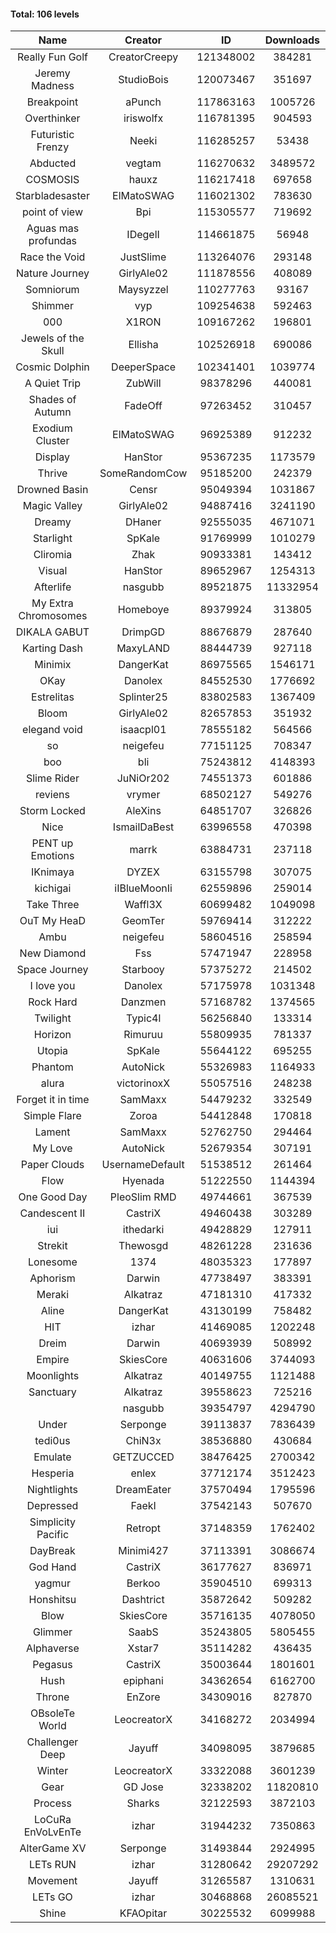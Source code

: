 #### Total: 106 levels

| Name | Creator | ID | Downloads | Likes |
|:---:|:---:|:---:|:---:|:---:|
| Really Fun Golf | CreatorCreepy | 121348002 | 384281 | 15044
| Jeremy Madness | StudioBois | 120073467 | 351697 | 19863
| Breakpoint  | aPunch | 117863163 | 1005726 | 81943
| Overthinker | iriswolfx | 116781395 | 904593 | 67672
| Futuristic Frenzy | Neeki | 116285257 | 53438 | 1845
| Abducted | vegtam | 116270632 | 3489572 | 178487
| COSMOSIS | hauxz | 116217418 | 697658 | 40691
| Starbladesaster | ElMatoSWAG | 116021302 | 783630 | 67259
| point of view        | Bpi | 115305577 | 719692 | 53106
| Aguas mas profundas | IDegelI | 114661875 | 56948 | 2224
| Race the Void | JustSlime | 113264076 | 293148 | 12977
| Nature Journey | GirlyAle02 | 111878556 | 408089 | 20490
| Somniorum | Maysyzzel | 110277763 | 93167 | 4571
| Shimmer | vyp | 109254638 | 592463 | 48731
| 000 | X1RON | 109167262 | 196801 | 8005
| Jewels of the Skull | Ellisha | 102526918 | 690086 | 28780
| Cosmic Dolphin | DeeperSpace | 102341401 | 1039774 | 79171
| A Quiet Trip | ZubWill | 98378296 | 440081 | 34824
| Shades of Autumn | FadeOff | 97263452 | 310457 | 18041
| Exodium Cluster | ElMatoSWAG | 96925389 | 912232 | 90931
| Display | HanStor | 95367235 | 1173579 | 106579
| Thrive | SomeRandomCow | 95185200 | 242379 | 16098
| Drowned Basin | Censr | 95049394 | 1031867 | 98349
| Magic Valley | GirlyAle02 | 94887416 | 3241190 | 295048
| Dreamy | DHaner | 92555035 | 4671071 | 384089
| Starlight | SpKale | 91769999 | 1010279 | 103904
| Cliromia | Zhak | 90933381 | 143412 | 12401
| Visual | HanStor | 89652967 | 1254313 | 105395
| Afterlife | nasgubb | 89521875 | 11332954 | 654714
| My Extra Chromosomes | Homeboye | 89379924 | 313805 | 22938
| DIKALA GABUT | DrimpGD | 88676879 | 287640 | 18281
| Karting Dash | MaxyLAND | 88444739 | 927118 | 62001
| Minimix | DangerKat | 86975565 | 1546171 | 120805
| OKay | Danolex | 84552530 | 1776692 | 151156
| Estrelitas | Splinter25 | 83802583 | 1367409 | 113951
| Bloom | GirlyAle02 | 82657853 | 351932 | 30959
| elegand void | isaacpl01 | 78555182 | 564566 | 37462
| so | neigefeu | 77151125 | 708347 | 41480
| boo | bli | 75243812 | 4148393 | 271677
| Slime Rider | JuNiOr202 | 74551373 | 601886 | 32688
| reviens | vrymer | 68502127 | 549276 | 34388
| Storm Locked | AleXins | 64851707 | 326826 | 25381
| Nice | IsmailDaBest | 63996558 | 470398 | 26614
| PENT up Emotions | marrk | 63884731 | 237118 | 15507
| IKnimaya | DYZEX | 63155798 | 307075 | 21266
| kichigai | iIBlueMoonIi | 62559896 | 259014 | 11645
| Take Three | Waffl3X | 60699482 | 1049098 | 91782
| OuT My HeaD | GeomTer | 59769414 | 312222 | 21445
| Ambu | neigefeu | 58604516 | 258594 | 24184
| New Diamond | Fss | 57471947 | 228958 | 17074
| Space Journey | Starbooy | 57375272 | 214502 | 15570
| I love you | Danolex | 57175978 | 1031348 | 107977
| Rock Hard | Danzmen | 57168782 | 1374565 | 79847
| Twilight | Typic4l | 56256840 | 133314 | 10770
| Horizon | Rimuruu | 55809935 | 781337 | 83760
| Utopia | SpKale | 55644122 | 695255 | 68706
| Phantom | AutoNick | 55326983 | 1164933 | 78224
| alura | victorinoxX | 55057516 | 248238 | 19762
| Forget it in time | SamMaxx | 54479232 | 332549 | 25847
| Simple Flare | Zoroa | 54412848 | 170818 | 23196
| Lament | SamMaxx | 52762750 | 294464 | 34225
| My Love | AutoNick | 52679354 | 307191 | 30465
| Paper Clouds | UsernameDefault | 51538512 | 261464 | 31903
| Flow | Hyenada | 51222550 | 1144394 | 121925
| One Good Day | PleoSlim RMD | 49744661 | 367539 | 38792
| Candescent II | CastriX | 49460438 | 303289 | 38734
| iui | ithedarki | 49428829 | 127911 | 17975
| Strekit | Thewosgd | 48261228 | 231636 | 31896
| Lonesome | 1374 | 48035323 | 177897 | 22740
| Aphorism | Darwin | 47738497 | 383391 | 48835
| Meraki | Alkatraz | 47181310 | 417332 | 48158
| Aline | DangerKat | 43130199 | 758482 | 78716
| HIT | izhar | 41469085 | 1202248 | 115497
| Dreim | Darwin | 40693939 | 508992 | 60462
| Empire | SkiesCore | 40631606 | 3744093 | 338429
| Moonlights | Alkatraz | 40149755 | 1121488 | 85801
| Sanctuary | Alkatraz | 39558623 | 725216 | 90544
|   | nasgubb | 39354797 | 4294790 | 294835
| Under | Serponge | 39113837 | 7836439 | 594072
| tedi0us | ChiN3x | 38536880 | 430684 | 54087
| Emulate | GETZUCCED | 38476425 | 2700342 | 246965
| Hesperia | enlex | 37712174 | 3512423 | 241047
| Nightlights | DreamEater | 37570494 | 1795596 | 160412
| Depressed | FaekI | 37542143 | 507670 | 67734
| Simplicity Pacific | Retropt | 37148359 | 1762402 | 180730
| DayBreak | Minimi427 | 37113391 | 3086674 | 301894
| God Hand | CastriX | 36177627 | 836971 | 102890
| yagmur | Berkoo | 35904510 | 699313 | 85971
| Honshitsu | Dashtrict | 35872642 | 509282 | 80892
| Blow | SkiesCore | 35716135 | 4078050 | 373288
| Glimmer | SaabS | 35243805 | 5805455 | 432691
| Alphaverse | Xstar7 | 35114282 | 436435 | 72476
| Pegasus | CastriX | 35003644 | 1801601 | 209936
| Hush | epiphani | 34362654 | 6162700 | 470724
| Throne | EnZore | 34309016 | 827870 | 102457
| OBsoleTe World | LeocreatorX | 34168272 | 2034994 | 194912
| Challenger Deep | Jayuff | 34098095 | 3879685 | 210545
| Winter | LeocreatorX | 33322088 | 3601239 | 346533
| Gear | GD Jose | 32338202 | 11820810 | 1342892
| Process | Sharks | 32122593 | 3872103 | 451129
| LoCuRa EnVoLvEnTe | izhar | 31944232 | 7350863 | 714568
| AlterGame XV | Serponge | 31493844 | 2924995 | 246948
| LETs  RUN | izhar | 31280642 | 29207292 | 2654916
| Movement | Jayuff | 31265587 | 1310631 | 147822
| LETs GO | izhar | 30468868 | 26085521 | 2223131
| Shine | KFAOpitar | 30225532 | 6099988 | 629074

